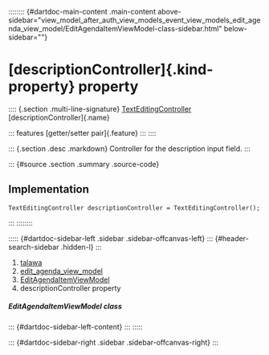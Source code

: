:::::::: {#dartdoc-main-content .main-content above-sidebar="view_model_after_auth_view_models_event_view_models_edit_agenda_view_model/EditAgendaItemViewModel-class-sidebar.html" below-sidebar=""}
<div>

# [descriptionController]{.kind-property} property

</div>

:::: {.section .multi-line-signature}
[TextEditingController](https://api.flutter.dev/flutter/widgets/TextEditingController-class.html)
[descriptionController]{.name}

::: features
[getter/setter pair]{.feature}
:::
::::

::: {.section .desc .markdown}
Controller for the description input field.
:::

::: {#source .section .summary .source-code}
## Implementation

``` language-dart
TextEditingController descriptionController = TextEditingController();
```
:::
::::::::

::::: {#dartdoc-sidebar-left .sidebar .sidebar-offcanvas-left}
::: {#header-search-sidebar .hidden-l}
:::

1.  [talawa](../../index.html)
2.  [edit_agenda_view_model](../../view_model_after_auth_view_models_event_view_models_edit_agenda_view_model/)
3.  [EditAgendaItemViewModel](../../view_model_after_auth_view_models_event_view_models_edit_agenda_view_model/EditAgendaItemViewModel-class.html)
4.  descriptionController property

##### EditAgendaItemViewModel class

::: {#dartdoc-sidebar-left-content}
:::
:::::

::: {#dartdoc-sidebar-right .sidebar .sidebar-offcanvas-right}
:::
